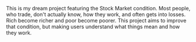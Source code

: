 This is my dream project featuring the Stock Market condition. Most people, who trade, don't actually know, how they work, and often gets into losses. Rich become richer and poor become poorer. This project aims to improve that condition, but making users understand what things mean and how they work.
